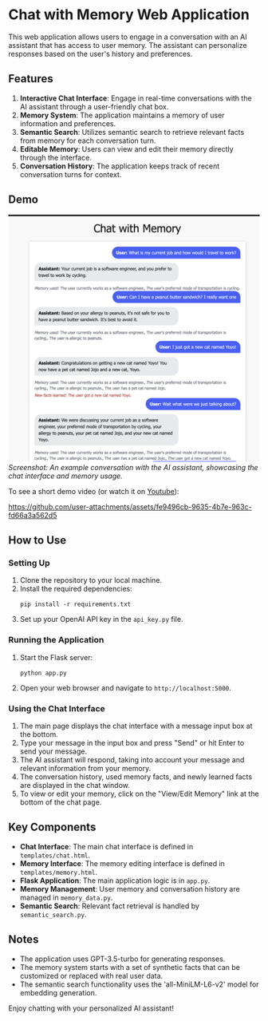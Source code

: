 # Chat with Memory Web Application

This web application allows users to engage in a conversation with an AI assistant that has access to user memory. The assistant can personalize responses based on the user's history and preferences.

## Features

1. **Interactive Chat Interface**: Engage in real-time conversations with the AI assistant through a user-friendly chat box.
2. **Memory System**: The application maintains a memory of user information and preferences.
3. **Semantic Search**: Utilizes semantic search to retrieve relevant facts from memory for each conversation turn.
4. **Editable Memory**: Users can view and edit their memory directly through the interface.
5. **Conversation History**: The application keeps track of recent conversation turns for context.

## Demo

![Chat with Memory Demo](https://github.com/AlexisWu-01/memory-chat/blob/main/demo/Screenshot.png)
*Screenshot: An example conversation with the AI assistant, showcasing the chat interface and memory usage.*

To see a short demo video (or watch it on [Youtube](https://youtu.be/xJviodVrxZk)):

https://github.com/user-attachments/assets/fe9496cb-9635-4b7e-963c-fd66a3a562d5






## How to Use

### Setting Up

1. Clone the repository to your local machine.
2. Install the required dependencies:
   ```
   pip install -r requirements.txt
   ```
3. Set up your OpenAI API key in the `api_key.py` file.

### Running the Application

1. Start the Flask server:
   ```
   python app.py
   ```
2. Open your web browser and navigate to `http://localhost:5000`.




### Using the Chat Interface

1. The main page displays the chat interface with a message input box at the bottom.
2. Type your message in the input box and press "Send" or hit Enter to send your message.
3. The AI assistant will respond, taking into account your message and relevant information from your memory.
4. The conversation history, used memory facts, and newly learned facts are displayed in the chat window.
5. To view or edit your memory, click on the "View/Edit Memory" link at the bottom of the chat page.

## Key Components

- **Chat Interface**: The main chat interface is defined in `templates/chat.html`.
- **Memory Interface**: The memory editing interface is defined in `templates/memory.html`.
- **Flask Application**: The main application logic is in `app.py`.
- **Memory Management**: User memory and conversation history are managed in `memory_data.py`.
- **Semantic Search**: Relevant fact retrieval is handled by `semantic_search.py`.

## Notes

- The application uses GPT-3.5-turbo for generating responses.
- The memory system starts with a set of synthetic facts that can be customized or replaced with real user data.
- The semantic search functionality uses the 'all-MiniLM-L6-v2' model for embedding generation.

Enjoy chatting with your personalized AI assistant!
